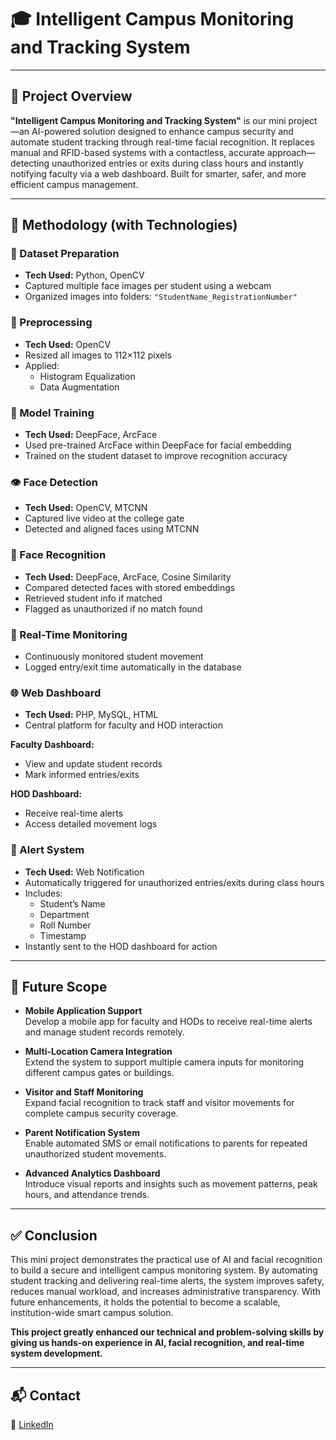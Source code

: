 # 🎓 Intelligent Campus Monitoring and Tracking System

---

## 📌 Project Overview  
**"Intelligent Campus Monitoring and Tracking System"** is our mini project—an AI-powered solution designed to enhance campus security and automate student tracking through real-time facial recognition. It replaces manual and RFID-based systems with a contactless, accurate approach—detecting unauthorized entries or exits during class hours and instantly notifying faculty via a web dashboard. Built for smarter, safer, and more efficient campus management.

---

## 🔧 Methodology (with Technologies)

### 📂 Dataset Preparation  
- **Tech Used:** Python, OpenCV  
- Captured multiple face images per student using a webcam  
- Organized images into folders: `"StudentName_RegistrationNumber"`

### 🧼 Preprocessing  
- **Tech Used:** OpenCV  
- Resized all images to 112×112 pixels  
- Applied:
  - Histogram Equalization  
  - Data Augmentation  

### 🧠 Model Training  
- **Tech Used:** DeepFace, ArcFace  
- Used pre-trained ArcFace within DeepFace for facial embedding  
- Trained on the student dataset to improve recognition accuracy

### 👁️ Face Detection  
- **Tech Used:** OpenCV, MTCNN  
- Captured live video at the college gate  
- Detected and aligned faces using MTCNN

### 🧾 Face Recognition  
- **Tech Used:** DeepFace, ArcFace, Cosine Similarity  
- Compared detected faces with stored embeddings  
- Retrieved student info if matched  
- Flagged as unauthorized if no match found

### 🔄 Real-Time Monitoring  
- Continuously monitored student movement  
- Logged entry/exit time automatically in the database

### 🌐 Web Dashboard  
- **Tech Used:** PHP, MySQL, HTML 
- Central platform for faculty and HOD interaction

**Faculty Dashboard:**  
- View and update student records  
- Mark informed entries/exits  

**HOD Dashboard:**  
- Receive real-time alerts  
- Access detailed movement logs

### 🚨 Alert System  
- **Tech Used:** Web Notification  
- Automatically triggered for unauthorized entries/exits during class hours  
- Includes:
  - Student’s Name  
  - Department  
  - Roll Number  
  - Timestamp  
- Instantly sent to the HOD dashboard for action

---

## 🌱 Future Scope

- **Mobile Application Support**  
  Develop a mobile app for faculty and HODs to receive real-time alerts and manage student records remotely.

- **Multi-Location Camera Integration**  
  Extend the system to support multiple camera inputs for monitoring different campus gates or buildings.

- **Visitor and Staff Monitoring**  
  Expand facial recognition to track staff and visitor movements for complete campus security coverage.

- **Parent Notification System**  
  Enable automated SMS or email notifications to parents for repeated unauthorized student movements.

- **Advanced Analytics Dashboard**  
  Introduce visual reports and insights such as movement patterns, peak hours, and attendance trends.

---

## ✅ Conclusion

This mini project demonstrates the practical use of AI and facial recognition to build a secure and intelligent campus monitoring system. By automating student tracking and delivering real-time alerts, the system improves safety, reduces manual workload, and increases administrative transparency. With future enhancements, it holds the potential to become a scalable, institution-wide smart campus solution.

**This project greatly enhanced our technical and problem-solving skills by giving us hands-on experience in AI, facial recognition, and real-time system development.**

---
## 📬 Contact

🔗 [LinkedIn](www.linkedin.com/in/meenakshy-sabu-741226321)
